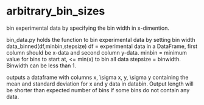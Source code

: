 # arbitrary_bin_sizes
bin experimental data by specifying the bin width in x-dimention.

bin_data.py holds the function to bin experimental data by setting bin width
data_binned(df,minbin,stepsize)
df = experimental data in a DataFrame, first column should be x-data and second column y-data.
minbin = minimum value for bins to start at, <= min(x) to bin all data
stepsize = binwidth. Binwidth can be less than 1. 

outputs a dataframe with columns x, \sigma x, y, \sigma y containing the mean and standard deviation for x and y data in databin. Output length will be shorter than expected number of bins if some bins do not contain any data. 

